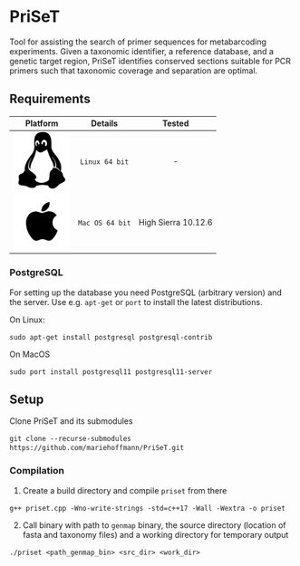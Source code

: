 # PriSeT
Tool for assisting the search of primer sequences for metabarcoding experiments. Given a taxonomic identifier, a reference database, and a genetic target region, PriSeT identifies conserved sections suitable for PCR primers such that taxonomic coverage and separation are optimal.

## Requirements

| **Platform**                       | **Details**            | **Tested** |
|:---------------------------------: | :--------------------: | :-----------: |
| <img src="./.github/Linux.svg" width="100" height="100" /> | `Linux 64 bit` | - |
| <img src="./.github/MacOS.svg" width="100" height="100" /> | `Mac OS 64 bit` | High Sierra 10.12.6 |

### PostgreSQL
For setting up the database you need PostgreSQL (arbitrary version) and the server. Use e.g. `apt-get` or `port` to install the latest distributions.

On Linux:
```
sudo apt-get install postgresql postgresql-contrib
```

On MacOS
```
sudo port install postgresql11 postgresql11-server
```

## Setup
Clone PriSeT and its submodules
```
git clone --recurse-submodules https://github.com/mariehoffmann/PriSeT.git
```


### Compilation
  1. Create a build directory and compile `priset` from there
  ```
  g++ priset.cpp -Wno-write-strings -std=c++17 -Wall -Wextra -o priset
  ```
  2. Call binary with path to `genmap` binary, the source directory (location of fasta and taxonomy files) and a working directory for temporary output
  ```
 ./priset <path_genmap_bin> <src_dir> <work_dir>
  ```

